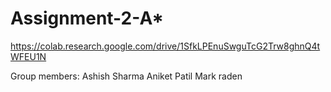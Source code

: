 # Assignment-2-A*

https://colab.research.google.com/drive/1SfkLPEnuSwguTcG2Trw8ghnQ4tWFEU1N

Group members:
Ashish Sharma
Aniket Patil
Mark raden
